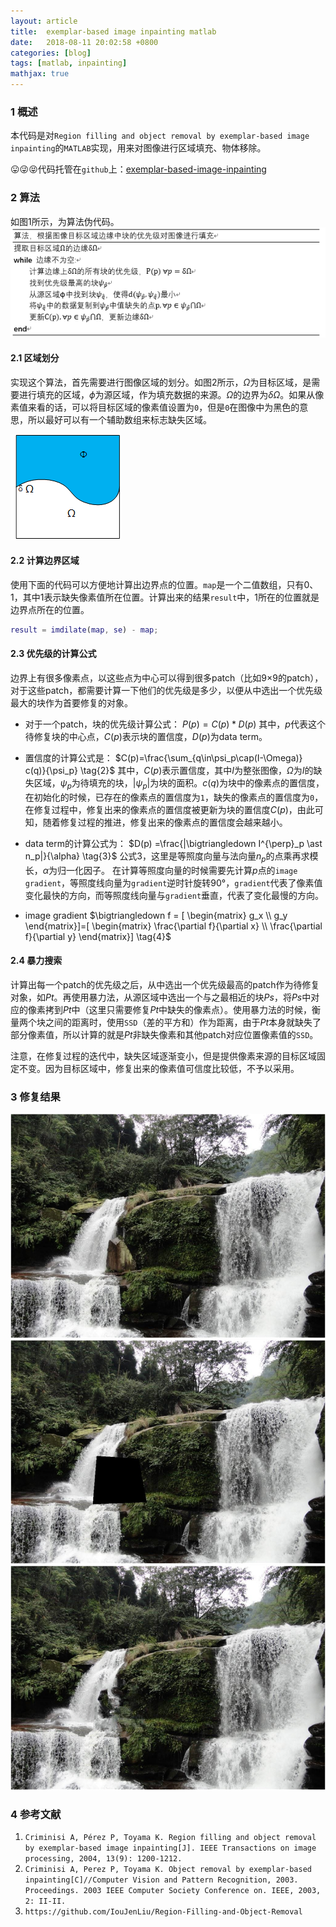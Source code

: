 ```yaml
---
layout: article
title:  exemplar-based image inpainting matlab
date:   2018-08-11 20:02:58 +0800
categories: [blog]
tags: [matlab, inpainting]
mathjax: true
---
```


### 1 概述

本代码是对`Region filling and object removal by exemplar-based image inpainting`的`MATLAB`实现，用来对图像进行区域填充、物体移除。

😛😜😝代码托管在`github`上：[exemplar-based-image-inpainting](https://github.com/jonzhaocn/exemplar-based-image-inpainting)
### 2 算法
如图1所示，为算法伪代码。
![图1 算法伪代码](/imgs/exemplar-based-image-inpainting/pseudo-code.png)

#### 2.1 区域划分
实现这个算法，首先需要进行图像区域的划分。如图2所示，$\Omega$为目标区域，是需要进行填充的区域，$\phi$为源区域，作为填充数据的来源。$\Omega$的边界为$\delta\Omega$。如果从像素值来看的话，可以将目标区域的像素值设置为`0`，但是`0`在图像中为黑色的意思，所以最好可以有一个辅助数组来标志缺失区域。

![图2 区域划分与边界](/imgs/exemplar-based-image-inpainting/boundary.png)



#### 2.2 计算边界区域
使用下面的代码可以方便地计算出边界点的位置。`map`是一个二值数组，只有0、1，其中1表示缺失像素值所在位置。计算出来的结果`result`中，1所在的位置就是边界点所在的位置。
```matlab
result = imdilate(map, se) - map;
```
#### 2.3 优先级的计算公式
边界上有很多像素点，以这些点为中心可以得到很多patch（比如9×9的patch），对于这些patch，都需要计算一下他们的优先级是多少，以便从中选出一个优先级最大的块作为首要修复的对象。

* 对于一个patch，块的优先级计算公式：
$P(p)=C(p) \ast D(p) \tag{1}$
其中，$p$代表这个待修复块的中心点，$C(p)$表示块的置信度，$D(p)$为data term。

* 置信度的计算公式是：
$C(p)=\frac{\sum_{q\in\psi_p\cap(I-\Omega)} c(q)}{\psi_p} \tag{2}$
其中，$C(p)$表示置信度，其中$I$为整张图像，$\Omega$为$I$的缺失区域，$\psi_p$为待填充的块，$|\psi_p|$为块的面积。$c(q)$为块中的像素点的置信度，在初始化的时候，已存在的像素点的置信度为`1`，缺失的像素点的置信度为`0`，在修复过程中，修复出来的像素点的置信度被更新为块的置信度$C(p)$，由此可知，随着修复过程的推进，修复出来的像素点的置信度会越来越小。

* data term的计算公式为：
$D(p) =\frac{|\bigtriangledown I^{\perp}_p \ast n_p|}{\alpha} \tag{3}$
公式3，这里是等照度向量与法向量$n_p$的点乘再求模长，$\alpha$为归一化因子。
在计算等照度向量的时候需要先计算$p$点的`image gradient`，等照度线向量为`gradient`逆时针旋转90°，`gradient`代表了像素值变化最快的方向，而等照度线向量与`gradient`垂直，代表了变化最慢的方向。
* image gradient
$\bigtriangledown f = [ \begin{matrix} g_x \\ g_y \end{matrix}]=[ \begin{matrix} \frac{\partial f}{\partial x} \\ \frac{\partial f}{\partial y} \end{matrix}] \tag{4}$
#### 2.4 暴力搜索
计算出每一个patch的优先级之后，从中选出一个优先级最高的patch作为待修复对象，如$Pt$。再使用暴力法，从源区域中选出一个与之最相近的块$Ps$，将$Ps$中对应的像素拷到$Pt$中（这里只需要修复$Pt$中缺失的像素点）。使用暴力法的时候，衡量两个块之间的距离时，使用`SSD`（差的平方和）作为距离，由于$Pt$本身就缺失了部分像素值，所以计算的就是$Pt$非缺失像素和其他patch对应位置像素值的`SSD`。

注意，在修复过程的迭代中，缺失区域逐渐变小，但是提供像素来源的目标区域固定不变。因为目标区域中，修复出来的像素值可信度比较低，不予以采用。
### 3 修复结果
![原图](/imgs/exemplar-based-image-inpainting/original-image.png)
![缺失信息](/imgs/exemplar-based-image-inpainting/masked-image.png)
![修复之后](/imgs/exemplar-based-image-inpainting/inpainted-image.png)

### 4 参考文献
1. `Criminisi A, Pérez P, Toyama K. Region filling and object removal by exemplar-based image inpainting[J]. IEEE Transactions on image processing, 2004, 13(9): 1200-1212.`
2. `Criminisi A, Perez P, Toyama K. Object removal by exemplar-based inpainting[C]//Computer Vision and Pattern Recognition, 2003. Proceedings. 2003 IEEE Computer Society Conference on. IEEE, 2003, 2: II-II.`
3. `https://github.com/IouJenLiu/Region-Filling-and-Object-Removal`